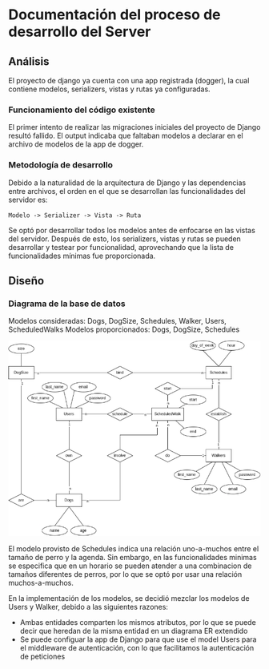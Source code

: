 # Documentación del proceso de desarrollo del Server

## Análisis

El proyecto de django ya cuenta con una app registrada (dogger), la cual contiene modelos, serializers, vistas y rutas ya configuradas.

### Funcionamiento del código existente

El primer intento de realizar las migraciones iniciales del proyecto de Django resultó fallido. El output indicaba que faltaban modelos a declarar en el archivo de modelos de la app de dogger.

### Metodología de desarrollo

Debido a la naturalidad de la arquitectura de Django y las dependencias entre archivos, el orden en el que se desarrollan las funcionalidades del servidor es:
```
Modelo -> Serializer -> Vista -> Ruta
```

Se optó por desarrollar todos los modelos antes de enfocarse en las vistas del servidor. Después de esto, los serializers, vistas y rutas se pueden desarrollar y testear por funcionalidad, aprovechando que la lista de funcionalidades mínimas fue proporcionada.

## Diseño

### Diagrama de la base de datos

Modelos consideradas: Dogs, DogSize, Schedules, Walker, Users, ScheduledWalks
Modelos proporcionados: Dogs, DogSize, Schedules

![Diagrama BD](./diagrama-BD.png)

El modelo provisto de Schedules indica una relación uno-a-muchos entre el tamaño de perro y la agenda. Sin embargo, en las funcionalidades minimas se especifica que en un horario se pueden atender a una combinacion de tamaños diferentes de perros, por lo que se optó por usar una relación muchos-a-muchos.

En la implementación de los modelos, se decidió mezclar los modelos de Users y Walker, debido a las siguientes razones:
- Ambas entidades comparten los mismos atributos, por lo que se puede decir que heredan de la misma entidad en un diagrama ER extendido
- Se puede configuar la app de Django para que use el model Users para el middleware de autenticación, con lo que facilitamos la autenticación de peticiones
